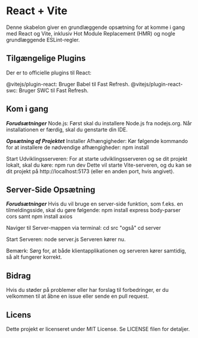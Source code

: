 # React + Vite
Denne skabelon giver en grundlæggende opsætning for at komme i gang med React og Vite, inklusiv Hot Module Replacement (HMR) og nogle grundlæggende ESLint-regler.

## Tilgængelige Plugins
Der er to officielle plugins til React:

@vitejs/plugin-react: Bruger Babel til Fast Refresh.
@vitejs/plugin-react-swc: Bruger SWC til Fast Refresh.


## Kom i gang
*****Forudsætninger*****
Node.js: Først skal du installere Node.js fra nodejs.org. Når installationen er færdig, skal du genstarte din IDE.

*****Opsætning af Projektet*****
Installer Afhængigheder: Kør følgende kommando for at installere de nødvendige afhængigheder: npm install

Start Udviklingsserveren: For at starte udviklingsserveren og se dit projekt lokalt, skal du køre: npm run dev
Dette vil starte Vite-serveren, og du kan se dit projekt på http://localhost:5173 (eller en anden port, hvis angivet).

## Server-Side Opsætning
*****Forudsætninger*****
Hvis du vil bruge en server-side funktion, som f.eks. en tilmeldingsside, skal du gøre følgende: npm install express body-parser cors samt npm install axios


Naviger til Server-mappen via terminal: cd src "også" cd server

Start Serveren: node server.js
Serveren kører nu.

Bemærk: Sørg for, at både klientapplikationen og serveren kører samtidig, så alt fungerer korrekt.

## Bidrag
Hvis du støder på problemer eller har forslag til forbedringer, er du velkommen til at åbne en issue eller sende en pull request.

## Licens
Dette projekt er licenseret under MIT License. Se LICENSE filen for detaljer. 
